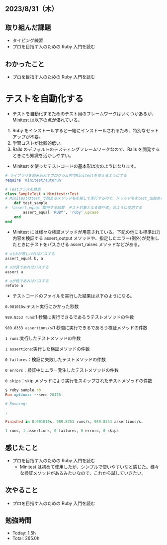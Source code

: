 ## 2023/8/31（木）

## 取り組んだ課題

- タイピング練習
- プロを目指す人のための Ruby 入門を読む

## わかったこと

- プロを目指す人のための Ruby 入門を読む

# テストを自動化する

- テストを自動化するためのテスト用のフレームワークはいくつかあるが、Minitest は以下の点が優れている。

1. Ruby をインストールすると一緒にインストールされるため、特別なセットアップが不要。
2. 学習コストが比較的低い。
3. Rails のデフォルトのテスティングフレームワークなので、Rails を開発するときにも知識を活かしやすい。

- Minitest を使ったテストコードの基本形は次のようになります。

```ruby
# ライブラリを読み込んでプログラム内でMinitestを使えるようにする
require 'minitest/autorun'

# Testクラスを継承
class SampleTest < Minitest::Test
# Minitestはtest_で始まるメソッド名を探して実行するので、メソッド名をtest_出始めることが必須
	def test_sample
# 「assert_equal 期待する結果　テスト対象となる値や式」のように使用する
		assert_equal 'RUBY', 'ruby'.upcase
	end
end
```

- Minitest には様々な検証メソッドが用意されている。下記の他にも標準出力内容を検証する assert_output メソッドや、指定したエラー(例外)が発生したときにテストをパスさせる assert_raises メソッドなどがある。

```ruby
# aとbが等しければパスする
assert_equal b, a

# aが真であればパスする
assert a

# aが偽であればパスする
refute a
```

- テストコードのファイルを実行した結果は以下のようになる。

`0.001010s`:テスト実行にかかった秒数

`989.8353 runs`:1 秒間に実行できるであろうテストメソッドの件数

`989.8353 assertions/s`:1 秒間に実行できるであろう検証メソッドの件数

`1 runs`:実行したテストメソッドの件数

`1 assertions`:実行した検証メソッドの件数

`0 failures`：検証に失敗したテストメソッドの件数

`0 errors`：検証中にエラー発生したテストメソッドの件数

`0 skips`：skip メソッドにより実行をスキップされたテストメソッドの件数

```ruby
$ ruby sample.rb
Run options: --seed 20476

# Running:

.

Finished in 0.001010s, 989.8353 runs/s, 989.8353 assertions/s.

1 runs, 1 assertions, 0 failures, 0 errors, 0 skips
```

## 感じたこと

- プロを目指す人のための Ruby 入門を読む
  - Minitest は初めて使用したが、シンプルで使いやすいなと感じた。様々な検証メソッドがあるみたいなので、これから試していきたい。

## 次やること

- プロを目指す人のための Ruby 入門を読む

## 勉強時間

- Today: 1.5h
- Total: 265.0h
